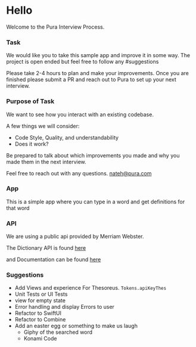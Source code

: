 #  Hello

Welcome to the Pura Interview Process. 

### Task
We would like you to take this sample app and improve it in some way. The project is open ended but feel free to follow any #suggestions

Please take 2-4 hours to plan and make your improvements. Once you are finished please submit a PR and reach out to Pura to set up your next interview. 

### Purpose of Task
We want to see how you interact with an existing codebase.

A few things we will consider:
- Code Style, Quality, and understandability
- Does it work?


Be prepared to talk about which improvements you made and why you made them in the next interview.

Feel free to reach out with any questions. nateh@pura.com


### App
This is a simple app where you can type in a word and get definitions for that word

### API

We are using a public api provided by Merriam Webster.

The Dictionary API is found [here](https://dictionaryapi.com/products/api-collegiate-dictionary)

and Documentation can be found [here](https://dictionaryapi.com/products/json)

### Suggestions
- Add Views and experience For Thesoreus. `Tokens.apiKeyThes`
- Unit Tests or UI Tests
- view for empty state
- Error handling and display Errors to user
- Refactor to SwiftUI
- Refactor to Combine
- Add an easter egg or something to make us laugh
    - Giphy of the searched word
    - Konami Code

